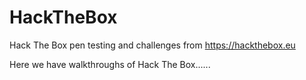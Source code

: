 # HackTheBox
Hack The Box pen testing and challenges from https://hackthebox.eu

Here we have walkthroughs of Hack The Box......